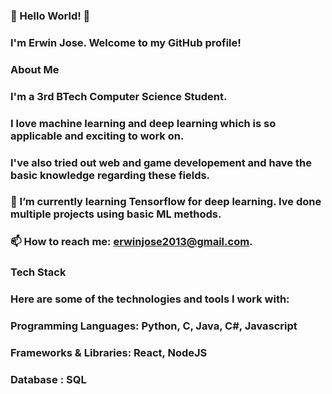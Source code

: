 <!--
**PessiMyst/PessiMyst** is a ✨ _special_ ✨ repository because its `README.md` (this file) appears on your GitHub profile.
-->

### 🔭 Hello World! 👋
### I'm Erwin Jose. Welcome to my GitHub profile!
### 
### About Me
### I'm a 3rd BTech Computer Science Student.
### I love machine learning and deep learning which is so applicable and exciting to work on. 
### I've also tried out web and game developement and have the basic knowledge regarding these fields.
###
### 🌱 I’m currently learning Tensorflow for deep learning. Ive done multiple projects using basic ML methods.
### 📫 How to reach me: erwinjose2013@gmail.com.
###
### Tech Stack
### Here are some of the technologies and tools I work with:
###
### Programming Languages: Python, C, Java, C#, Javascript
### Frameworks & Libraries: React, NodeJS 
### Database : SQL
